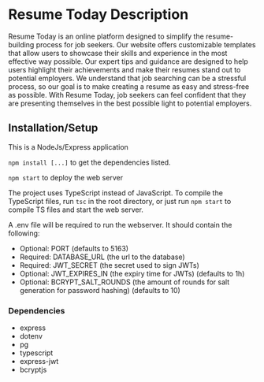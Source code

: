 # Resume Today Description

Resume Today is an online platform designed to simplify the resume-building process for job seekers. Our website offers customizable templates that allow users to showcase their skills and experience in the most effective way possible. Our expert tips and guidance are designed to help users highlight their achievements and make their resumes stand out to potential employers. We understand that job searching can be a stressful process, so our goal is to make creating a resume as easy and stress-free as possible. With Resume Today, job seekers can feel confident that they are presenting themselves in the best possible light to potential employers.

## Installation/Setup
This is a NodeJs/Express application

`npm install [...]` to get the dependencies listed.

`npm start` to deploy the web server

The project uses TypeScript instead of JavaScript. To compile the TypeScript files, run `tsc` in the root directory, or 
just run `npm start` to compile TS files and start the web server.

A .env file will be required to run the webserver. It should contain the following:
- Optional: PORT (defaults to 5163)
- Required: DATABASE_URL (the url to the database)
- Required: JWT_SECRET (the secret used to sign JWTs)
- Optional: JWT_EXPIRES_IN (the expiry time for JWTs) (defaults to 1h)
- Optional: BCRYPT_SALT_ROUNDS (the amount of rounds for salt generation for password hashing) (defaults to 10)

### Dependencies
- express
- dotenv
- pg
- typescript
- express-jwt
- bcryptjs
